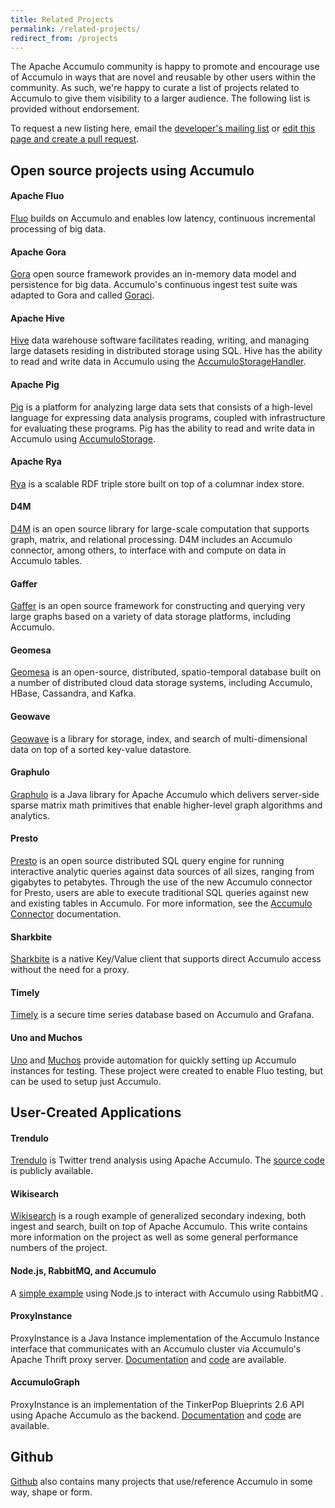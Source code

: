 ```yaml
---
title: Related Projects
permalink: /related-projects/
redirect_from: /projects
---
```


The Apache Accumulo community is happy to promote and encourage use of Accumulo in ways that are novel and reusable
by other users within the community. As such, we're happy to curate a list of projects related to Accumulo to give
them visibility to a larger audience. The following list is provided without endorsement.

To request a new listing here, email the [developer's mailing list](mailto:dev@accumulo.apache.org)
or [edit this page and create a pull request](https://github.com/apache/accumulo-website/edit/master/pages/related-projects.md).

## Open source projects using Accumulo

#### Apache Fluo

[Fluo](https://fluo.apache.org) builds on Accumulo and enables low latency, continuous incremental processing of big data.

#### Apache Gora

[Gora](https://gora.apache.org/) open source framework provides an in-memory data model and persistence for big data.  Accumulo's continuous ingest test suite was adapted to Gora and called [Goraci](https://gora.apache.org/current/index.html#goraci-integration-testsing-suite).

#### Apache Hive

[Hive](https://hive.apache.org/) data warehouse software facilitates reading, writing, and managing large datasets residing in distributed storage using SQL.
Hive has the ability to read and write data in Accumulo using the [AccumuloStorageHandler](https://cwiki.apache.org/confluence/display/Hive/AccumuloIntegration).

#### Apache Pig

[Pig](https://pig.apache.org/) is a platform for analyzing large data sets that consists of a high-level language for expressing data analysis programs, coupled with infrastructure for evaluating these programs.  Pig has the ability to read and write data in Accumulo using [AccumuloStorage](https://pig.apache.org/docs/r0.16.0/func.html#AccumuloStorage).

#### Apache Rya

[Rya](https://rya.apache.org/) is a scalable RDF triple store built on top of a columnar index store.

#### D4M

[D4M](https://d4m.mit.edu/) is an open source library for large-scale computation that supports graph, matrix, and relational processing. D4M includes an Accumulo connector, among others, to interface with and compute on data in Accumulo tables.

#### Gaffer

[Gaffer](https://github.com/gchq/Gaffer) is an open source framework for constructing and querying very large graphs based on a variety of data storage platforms, including Accumulo.

#### Geomesa

[Geomesa](http://www.geomesa.org/) is an open-source, distributed, spatio-temporal database built on a number of distributed cloud data storage systems, including Accumulo, HBase, Cassandra, and Kafka.

#### Geowave

[Geowave](https://ngageoint.github.io/geowave/) is a library for storage, index, and search of multi-dimensional data on top of a sorted key-value datastore.

#### Graphulo

[Graphulo](https://github.com/Accla/graphulo) is a Java library for Apache Accumulo which delivers server-side sparse matrix math primitives that
enable higher-level graph algorithms and analytics.

#### Presto

[Presto](https://prestodb.io/) is an open source distributed SQL query engine for running interactive analytic queries against data sources of all sizes, ranging from gigabytes to petabytes.  Through the use of the new Accumulo connector for Presto, users are able to execute traditional SQL queries against new and existing tables in Accumulo.  For more information, see the [Accumulo Connector](https://prestodb.io/docs/current/connector/accumulo.html) documentation.

#### Sharkbite

[Sharkbite](https://github.com/phrocker/sharkbite/) is a native Key/Value client that supports direct Accumulo access without the need for a proxy.

#### Timely

[Timely](https://nationalsecurityagency.github.io/timely/) is a secure time series database based on Accumulo and Grafana.

#### Uno and Muchos

[Uno](https://github.com/apache/fluo-uno) and [Muchos](https://github.com/apache/fluo-muchos) provide automation for quickly setting up Accumulo instances for testing.  These project were created to enable Fluo testing, but can be used to setup just Accumulo.

## User-Created Applications

#### Trendulo

[Trendulo](http://trendulo.com/) is Twitter trend analysis using Apache Accumulo. The [source code](https://github.com/jaredwinick/Trendulo) is publicly available.

#### Wikisearch

[Wikisearch](https://github.com/apache/accumulo-wikisearch) is a rough example of generalized secondary indexing, both ingest
and search, built on top of Apache Accumulo. This write contains more information on the project as well as some
general performance numbers of the project.

#### Node.js, RabbitMQ, and Accumulo

A [simple example](https://github.com/joshelser/node-accumulo) using Node.js to interact with Accumulo using RabbitMQ .

#### ProxyInstance

ProxyInstance is a Java Instance implementation of the Accumulo Instance interface that communicates with
an Accumulo cluster via Accumulo's Apache Thrift proxy server. [Documentation](https://jhuapl.github.io/accumulo-proxy-instance/proxy_instance_user_manual) and
[code](https://github.com/JHUAPL/accumulo-proxy-instance) are available.

#### AccumuloGraph

ProxyInstance is an implementation of the TinkerPop Blueprints 2.6 API using
Apache Accumulo as the backend.
[Documentation](https://jhuapl.github.io/AccumuloGraph/) and
[code](https://github.com/JHUAPL/AccumuloGraph) are available.

## Github

[Github](https://github.com/search?q=accumulo&type=Repositories) also contains many projects that use/reference Accumulo
in some way, shape or form.
